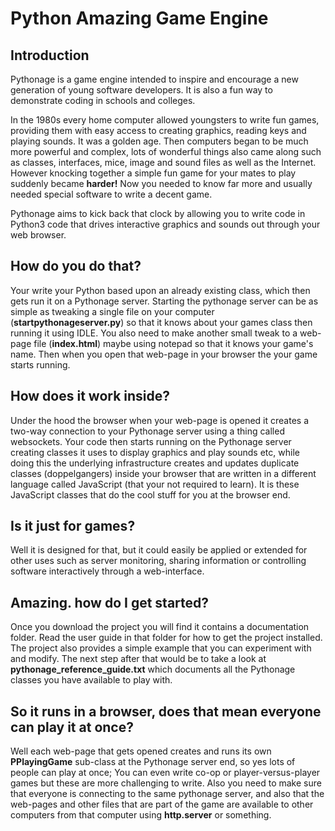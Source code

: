 # Python Amazing Game Engine

Introduction
------------
Pythonage is a game engine intended to inspire and encourage a new generation of young software developers. It is also a fun way to demonstrate coding in schools and colleges.

In the 1980s every home computer allowed youngsters to write fun games, providing them with easy access to creating graphics, reading keys and playing sounds. It was a golden age. Then computers began to be much more powerful and complex, lots of wonderful things also came along such as classes, interfaces, mice, image and sound files as well as the Internet. However knocking together a simple fun game for your mates to play suddenly became **harder!** Now you needed to know far more and usually needed special software to write a decent game.

Pythonage aims to kick back that clock by allowing you to write code in Python3 code that drives interactive graphics and sounds out through your web browser.

How do you do that?
-------------------
Your write your Python based upon an already existing class, which then gets run it on a Pythonage server. Starting the pythonage server can be as simple as tweaking a single file on your computer (**startpythonageserver.py**) so that it knows about your games class then running it using IDLE. You also need to make another small tweak to a web-page file (**index.html**) maybe using notepad so that it knows your game's name. Then when you open that web-page in your browser the your game starts running.

How does it work inside?
------------------------
Under the hood the browser when your web-page is opened it creates a two-way connection to your Pythonage server using a thing called websockets. Your code then starts running on the Pythonage server creating classes it uses to display graphics and play sounds etc, while doing this the underlying infrastructure creates and updates duplicate classes (doppelgangers) inside your browser that are written in a different language called JavaScript (that your not required to learn). It is these JavaScript classes that do the cool stuff for you at the browser end.   

Is it just for games?
---------------------
Well it is designed for that, but it could easily be applied or extended for other uses such as server monitoring, sharing information or controlling software interactively through a web-interface.

Amazing. how do I get started?
------------------------------
Once you download the project you will find it contains a documentation folder. Read the user guide in that folder for how to get the project installed. The project also provides a simple example that you can experiment with and modify. The next step after that would be to take a look at **pythonage_reference_guide.txt** which documents all the Pythonage classes you have available to play with.

So it runs in a browser, does that mean everyone can play it at once?
---------------------------------------------------------------------
Well each web-page that gets opened creates and runs its own **PPlayingGame** sub-class at the Pythonage server end, so yes lots of people can play at once; You can even write co-op or player-versus-player games but these are more challenging to write. Also you need to make sure that everyone is connecting to the same pythonage server, and also that the web-pages and other files that are part of the game are available to other computers from that computer using **http.server** or something. 

